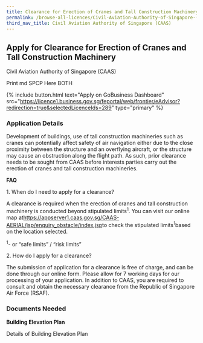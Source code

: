 ```yaml
---
title: Clearance for Erection of Cranes and Tall Construction Machinery
permalink: /browse-all-licences/Civil-Aviation-Authority-of-Singapore-(CAAS)/Clearance-for-Erection-of-Cranes-and-Tall-Construction-Machinery
third_nav_title: Civil Aviation Authority of Singapore (CAAS)
---
```


## Apply for Clearance for Erection of Cranes and Tall Construction Machinery

Civil Aviation Authority of Singapore (CAAS)

Print md SPCP Here BOTH

{% include button.html text="Apply on GoBusiness Dashboard" src="https://licence1.business.gov.sg/feportal/web/frontier/eAdvisor?redirection=true&selectedLicenceIds=289" type="primary" %}

### Application Details

<p>Development of buildings, use of tall construction machineries such as cranes can potentially affect safety of air navigation either due to the close proximity between the structure and an overflying aircraft, or the structure may cause an obstruction along the flight path. As such, prior clearance needs to be sought from CAAS before interests parties carry out the erection of cranes and tall construction machineries.</p>
<p><strong>FAQ</strong></p>
<p>1. When do I need to apply for a clearance?</p>
<p>A clearance is required when the erection of cranes and tall construction machinery is conducted beyond stipulated limits<sup>1</sup>. You can visit our online map at<a href="https://appserver1.caas.gov.sg/CAAS-AERIAL/jsp/enquiry_obstacle/index.jsp" target="_blank" rel="noopener">https://appserver1.caas.gov.sg/CAAS-AERIAL/jsp/enquiry_obstacle/index.jsp</a>to check the stipulated limits<sup>1</sup>based on the location selected.</p>
<p><sup>1</sup>- or &ldquo;safe limits&rdquo; / &ldquo;risk limits&rdquo;</p>
<p></p>
<p>2. How do I apply for a clearance?</p>
<p>The submission of application for a clearance is free of charge, and can be done through our online form. Please allow for 7 working days for our processing of your application. In addition to CAAS, you are required to consult and obtain the necessary clearance from the Republic of Singapore Air Force (RSAF).</p>

### Documents Needed

<p><strong>Building Elevation Plan</strong></p>
<p>Details of Building Elevation Plan</p>

